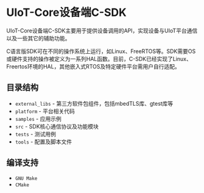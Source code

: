 # UIoT-Core设备端C-SDK
UIoT-Core设备端C-SDK主要用于提供设备调用的API，实现设备与UIoT平台通信以及一些其它的辅助功能。

C语言版SDK可在不同的操作系统上运行，如Linux、FreeRTOS等。SDK需要OS或硬件支持的操作被定义为一系列HAL函数。目前，C-SDK已经实现了Linux、Freertos环境的HAL，其他嵌入式RTOS及特定硬件平台需用户自行适配。

## 目录结构
* `external_libs` - 第三方软件包组件，包括mbedTLS库、gtest库等
* `platform` - 平台相关代码
* `samples` - 应用示例
* `src` - SDK核心通信协议及功能模块
* `tests` - 测试用例
* `tools` - 配置及脚本文件

## 编译支持
* `GNU Make`
* `CMake`
